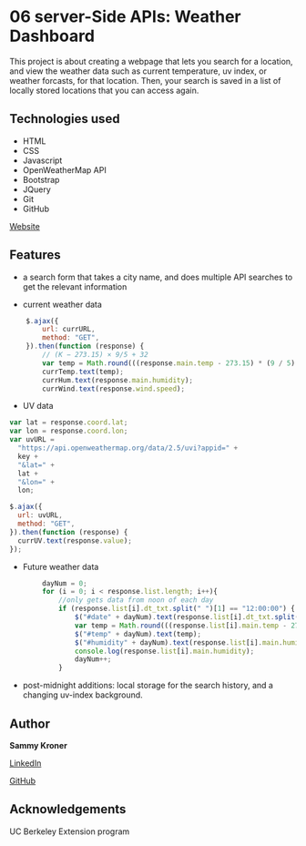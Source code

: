 # 06 server-Side APIs: Weather Dashboard

This project is about creating a webpage that lets you search for a location, and view the weather data such as current temperature, uv index, or weather forcasts, for that location. Then, your search is saved in a list of locally stored locations that you can access again.

## Technologies used

- HTML
- CSS
- Javascript
- OpenWeatherMap API
- Bootstrap
- JQuery
- Git
- GitHub

[Website](https://sammyk118.github.io/Weather-Dashboard/)

## Features

- a search form that takes a city name, and does multiple API searches to get the relevant information

* current weather data

```javascript
    $.ajax({
        url: currURL,
        method: "GET",
    }).then(function (response) {
        // (K − 273.15) × 9/5 + 32
        var temp = Math.round(((response.main.temp - 273.15) * (9 / 5) + 32));
        currTemp.text(temp);
        currHum.text(response.main.humidity);
        currWind.text(response.wind.speed);
```

- UV data

```javascript
var lat = response.coord.lat;
var lon = response.coord.lon;
var uvURL =
  "https://api.openweathermap.org/data/2.5/uvi?appid=" +
  key +
  "&lat=" +
  lat +
  "&lon=" +
  lon;

$.ajax({
  url: uvURL,
  method: "GET",
}).then(function (response) {
  currUV.text(response.value);
});
```

* Future weather data

```javascript
        dayNum = 0;
        for (i = 0; i < response.list.length; i++){
            //only gets data from noon of each day
            if (response.list[i].dt_txt.split(" ")[1] == "12:00:00") {
                $("#date" + dayNum).text(response.list[i].dt_txt.split(" ")[0]);
                var temp = Math.round(((response.list[i].main.temp - 273.15) * (9 / 5) + 32));
                $("#temp" + dayNum).text(temp);
                $("#humidity" + dayNum).text(response.list[i].main.humidity);
                console.log(response.list[i].main.humidity);
                dayNum++;
            }
```

* post-midnight additions:
local storage for the search history, and a changing uv-index background.

## Author

**Sammy Kroner**

[LinkedIn](www.linkedin.com/in/samuel-kroner-44aa11169)

[GitHub](https://github.com/sammyk118)

## Acknowledgements

UC Berkeley Extension program
